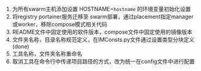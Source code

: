 1. 为所有swarm主机添加设置 HOSTNAME=`hostname` 的环境变量初始化设置
2. 将registry portainer服务迁移至 swarm部署，通过placement指定manager或worker，移除compose模式相关代码
3. README文件中固定使用的软件版本，compose文件中固定使用的镜像版本
4. 文件夹名称，目录名称规范定义，在IMConsts.py文件通过设置类型分块定义(done)
5. 工具名称，文件夹名称重命名
6. 取消工具在命令行中传递项目路径的方式，改为统一在config文件中进行配置